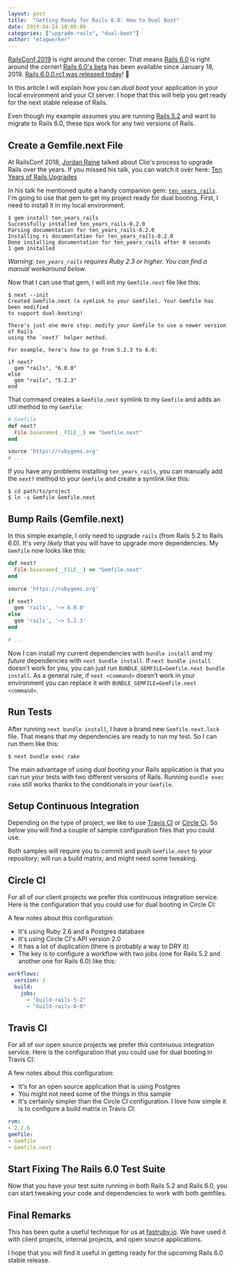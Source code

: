 ```yaml
---
layout: post
title:  "Getting Ready for Rails 6.0: How to Dual Boot"
date: 2019-04-24 10:00:00
categories: ["upgrade-rails", "dual-boot"]
author: "etagwerker"
---
```


[RailsConf 2019](https://railsconf.com) is right around the corner. That means
[Rails 6.0](https://edgeguides.rubyonrails.org/6_0_release_notes.html) is right
around the corner! [Rails 6.0's beta](https://weblog.rubyonrails.org/2019/1/22/this-week-in-rails-rails-6-0-0-beta1-and-more/) has been available since January 18, 2019. [Rails 6.0.0.rc1
was released today](https://weblog.rubyonrails.org/2019/4/24/Rails-6-0-rc1-released/)! 🎉

In this article I will explain how you can _dual boot_ your application in your
local environment and your CI server. I hope that this will help you get ready
for the next stable release of Rails.

<!--more-->

Even though my example assumes you are running [Rails 5.2](https://fastruby.io/blog/rails/upgrades/upgrade-rails-from-5-1-to-5-2.html) and want to migrate to Rails 6.0, these tips
work for any two versions of Rails.

## Create a Gemfile.next File

At RailsConf 2018, [Jordan Raine](https://twitter.com/jnraine) talked about
Clio's process to upgrade Rails over the years. If you missed his talk, you can
watch it over here: [Ten Years of Rails Upgrades](https://www.youtube.com/watch?v=6aCfc0DkSFo)

In his talk he mentioned quite a handy companion gem: [`ten_years_rails`](https://rubygems.org/gems/ten_years_rails). I'm going to use that gem to get my project ready for dual
booting. First, I need to install it in my local environment.

```
$ gem install ten_years_rails
Successfully installed ten_years_rails-0.2.0
Parsing documentation for ten_years_rails-0.2.0
Installing ri documentation for ten_years_rails-0.2.0
Done installing documentation for ten_years_rails after 0 seconds
1 gem installed
```

_Warning: `ten_years_rails` requires Ruby 2.3 or higher. You can find a manual
workaround below._

Now that I can use that gem, I will init my `Gemfile.next` file like this:

```
$ next --init
Created Gemfile.next (a symlink to your Gemfile). Your Gemfile has been modified
to support dual-booting!

There's just one more step: modify your Gemfile to use a newer version of Rails
using the `next?` helper method.

For example, here's how to go from 5.2.3 to 6.0:

if next?
  gem "rails", "6.0.0"
else
  gem "rails", "5.2.3"
end
```

That command creates a `Gemfile.next` symlink to my `Gemfile` and adds an util
method to my `Gemfile`:

```ruby
# Gemfile
def next?
  File.basename(__FILE__) == "Gemfile.next"
end

source 'https://rubygems.org'
# ...
```

If you have any problems installing `ten_years_rails`, you can manually add the
`next?` method to your `Gemfile` and create a symlink like this:

```
$ cd path/to/project
$ ln -s Gemfile Gemfile.next
```

## Bump Rails (Gemfile.next)

In this simple example, I only need to upgrade `rails` (from Rails 5.2 to Rails
6.0). It's _very likely_ that you will have to upgrade more dependencies. My
`Gemfile` now looks like this:

```ruby
def next?
  File.basename(__FILE__) == "Gemfile.next"
end

source 'https://rubygems.org'

if next?
  gem 'rails', '~> 6.0.0'
else
  gem 'rails', '~> 5.2.3'
end

# ...
```

Now I can install my current dependencies with `bundle install` and my _future_
dependencies with `next bundle install`. If `next bundle install` doesn't work
for you, you can just run `BUNDLE_GEMFILE=Gemfile.next bundle install`. As a
general rule, if `next <command>` doesn't work in your environment you can
replace it with `BUNDLE_GEMFILE=Gemfile.next <command>`.

## Run Tests

After running `next bundle install`, I have a brand new `Gemfile.next.lock` file.
That means that my dependencies are ready to run my test. So I can run them like
this:

```
$ next bundle exec rake
```

The main advantage of using _dual booting_ your Rails application is that you
can run your tests with two different versions of Rails. Running `bundle exec rake`
still works thanks to the conditionals in your `Gemfile`.

## Setup Continuous Integration

Depending on the type of project, we like to use [Travis CI](https://travis-ci.com)
or [Circle CI](https://circleci.com). So below you will find a couple of sample
configuration files that you could use.

Both samples will require you to commit and push `Gemfile.next` to your repository;
will run a build matrix; and might need some tweaking.

## Circle CI

For all of our client projects we prefer this continuous integration service.
Here is the configuration that you could use for dual booting in Circle CI:

<script src="https://gist.github.com/etagwerker/14c9045788d356cbb797dcb5f678b135.js"></script>

A few notes about this configuration:

- It's using Ruby 2.6 and a Postgres database
- It's using Circle CI's API version 2.0
- It has a lot of duplication (there is probably a way to DRY it)
- The key is to configure a workflow with two jobs (one for Rails 5.2 and
  another one for Rails 6.0) like this:

```yaml
workflows:
  version: 2
  build:
    jobs:
      - "build-rails-5-2"
      - "build-rails-6-0"
```

## Travis CI

For all of our open source projects we prefer this continuous integration service.
Here is the configuration that you could use for dual booting in Travis CI:

<script src="https://gist.github.com/etagwerker/02ee3e3623d3e99b15c20cba31a608cc.js"></script>

A few notes about this configuration:

- It's for an open source application that is using Postgres
- You might not need some of the things in this sample
- It's certainly simpler than the Circle CI configuration. I love how
simple it is to configure a build matrix in Travis CI:

```yaml
rvm:
- 2.2.6
gemfile:
- Gemfile
- Gemfile.next
```

## Start Fixing The Rails 6.0 Test Suite

Now that you have your test suite running in both Rails 5.2 and Rails 6.0, you
can start tweaking your code and dependencies to work with both gemfiles.

## Final Remarks

This has been quite a useful technique for us at [fastruby.io](https://fastruby.io).
We have used it with client projects, internal projects, and open source
applications.

I hope that you will find it useful in getting ready for the upcoming Rails 6.0
stable release.
